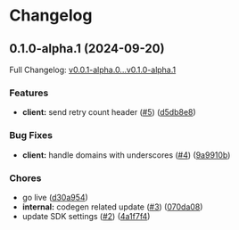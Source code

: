 # Changelog

## 0.1.0-alpha.1 (2024-09-20)

Full Changelog: [v0.0.1-alpha.0...v0.1.0-alpha.1](https://github.com/nemozak1/obp-api-python/compare/v0.0.1-alpha.0...v0.1.0-alpha.1)

### Features

* **client:** send retry count header ([#5](https://github.com/nemozak1/obp-api-python/issues/5)) ([d5db8e8](https://github.com/nemozak1/obp-api-python/commit/d5db8e827bb2c8b99e6d877103a694eda353ae46))


### Bug Fixes

* **client:** handle domains with underscores ([#4](https://github.com/nemozak1/obp-api-python/issues/4)) ([9a9910b](https://github.com/nemozak1/obp-api-python/commit/9a9910b6cf6527aa3b359eb788b14ac9a9efcbe9))


### Chores

* go live ([d30a954](https://github.com/nemozak1/obp-api-python/commit/d30a954cf738cb59db0359e0d380015c671a4cbe))
* **internal:** codegen related update ([#3](https://github.com/nemozak1/obp-api-python/issues/3)) ([070da08](https://github.com/nemozak1/obp-api-python/commit/070da08d14e361d630b62c0703486a083c1e19dc))
* update SDK settings ([#2](https://github.com/nemozak1/obp-api-python/issues/2)) ([4a1f7f4](https://github.com/nemozak1/obp-api-python/commit/4a1f7f4d53602620854d64ed35976e89fca2c5a7))
